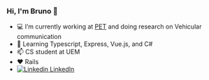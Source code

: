 ### Hi, I'm Bruno 👋


- 💻 I’m currently working at [PET](https://www.fnde.gov.br/programas/bolsas-e-auxilios/eixos-de-atuacao/educacao-tutorial) and doing research on Vehicular communication
- 📖 Learning Typescript, Express, Vue.js, and C#
- 📫 CS student at UEM
- :hearts: Rails 
- [![Linkedin](https://i.stack.imgur.com/gVE0j.png) LinkedIn](https://www.linkedin.com/in/brunofusieger/)
